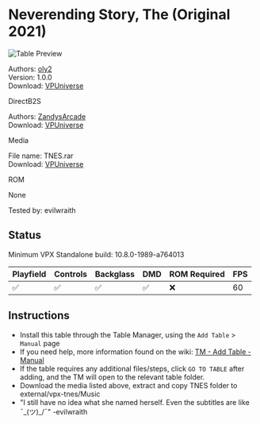 ﻿# Neverending Story, The (Original 2021)

![Table Preview](../../images/vpx-tnes.png)

Authors: [oly2](https://vpuniverse.com/profile/51096-oly2/)  
Version: 1.0.0  
Download: [VPUniverse](https://vpuniverse.com/files/file/15488-neverending-story-mod/)

DirectB2S

Authors: [ZandysArcade](https://vpuniverse.com/profile/5216-hauntfreaks/)  
Download: [VPUniverse](https://vpuniverse.com/files/file/14501-the-neverending-story-b2s/)

Media

File name: TNES.rar  
Download: [VPUniverse](https://vpuniverse.com/files/file/15488-neverending-story-mod/)

ROM

None

Tested by: evilwraith

## Status 

Minimum VPX Standalone build: 10.8.0-1989-a764013

| Playfield | Controls | Backglass | DMD | ROM Required | FPS | 
|-----------|----------|-----------|-----|--------------|-----|
| :white_check_mark: | :white_check_mark: | :white_check_mark: | :white_check_mark: | :x: | 60 |

## Instructions

- Install this table through the Table Manager, using the `Add Table` > `Manual` page
- If you need help, more information found on the wiki: [TM - Add Table - Manual](https://github.com/LegendsUnchained/vpx-standalone-alp4k/wiki/%5B04%5D-%F0%9F%A7%A1-TM-%E2%80%90-Other-Features#add-table---manual)
- If the table requires any additional files/steps, click `GO TO TABLE` after adding, and the TM will open to the relevant table folder.
- Download the media listed above, extract and copy TNES folder to external/vpx-tnes/Music
- "I still have no idea what she named herself. Even the subtitles are like ¯\_(ツ)_/¯" -evilwraith

